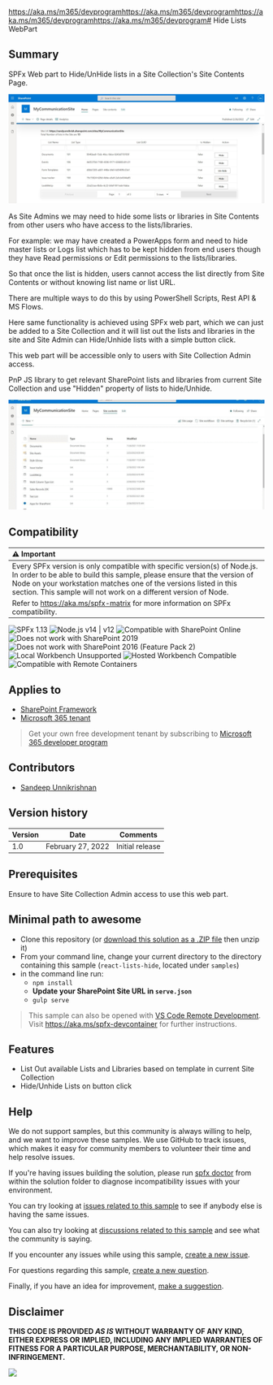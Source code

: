 https://aka.ms/m365/devprogramhttps://aka.ms/m365/devprogramhttps://aka.ms/m365/devprogramhttps://aka.ms/m365/devprogram# Hide Lists WebPart

## Summary

SPFx Web part to Hide/UnHide lists in a Site Collection's Site Contents Page.

![HideLists WebPart](./assets/ListHideWebPart.jpg)

As Site Admins we may need to hide some lists or libraries in Site Contents from other users who have access to the lists/libraries.

For example: we may have created a PowerApps form and need to hide master lists or Logs list which has to be kept hidden from end users though they have Read permissions or Edit permissions to the lists/libraries.

So that once the list is hidden, users cannot access the list directly from Site Contents or without knowing list name or list URL.

There are multiple ways to do this by using PowerShell Scripts, Rest API & MS Flows.

Here same functionality is achieved using SPFx web part, which we can just be added to a Site Collection and it will list out the lists and libraries in the site and Site Admin can Hide/Unhide lists with a simple button click.

This web part will be accessible only to users with Site Collection Admin access.

PnP JS library to get relevant SharePoint lists and libraries from current Site Collection and use "Hidden" property of lists to hide/Unhide.

![HideLists WebPart GIF](./assets/listHidewp.gif)

## Compatibility

| :warning: Important          |
|:---------------------------|
| Every SPFx version is only compatible with specific version(s) of Node.js. In order to be able to build this sample, please ensure that the version of Node on your workstation matches one of the versions listed in this section. This sample will not work on a different version of Node.|
|Refer to <https://aka.ms/spfx-matrix> for more information on SPFx compatibility.   |

![SPFx 1.13](https://img.shields.io/badge/version-1.13-green.svg)
![Node.js v14 | v12](https://img.shields.io/badge/Node.js-v14%20%7C%20v12-green.svg) 
![Compatible with SharePoint Online](https://img.shields.io/badge/SharePoint%20Online-Compatible-green.svg)
![Does not work with SharePoint 2019](https://img.shields.io/badge/SharePoint%20Server%202019-Incompatible-red.svg "SharePoint Server 2019 requires SPFx 1.4.1 or lower")
![Does not work with SharePoint 2016 (Feature Pack 2)](https://img.shields.io/badge/SharePoint%20Server%202016%20(Feature%20Pack%202)-Incompatible-red.svg "SharePoint Server 2016 Feature Pack 2 requires SPFx 1.1")
![Local Workbench Unsupported](https://img.shields.io/badge/Local%20Workbench-Unsupported-red.svg "Local workbench is no longer available as of SPFx 1.13 and above")
![Hosted Workbench Compatible](https://img.shields.io/badge/Hosted%20Workbench-Compatible-green.svg)
![Compatible with Remote Containers](https://img.shields.io/badge/Remote%20Containers-Compatible-green.svg)


## Applies to

* [SharePoint Framework](https://learn.microsoft.com/sharepoint/dev/spfx/sharepoint-framework-overview)
* [Microsoft 365 tenant](https://learn.microsoft.com/sharepoint/dev/spfx/set-up-your-development-environment)

> Get your own free development tenant by subscribing to [Microsoft 365 developer program](https://aka.ms/m365/devprogram)

## Contributors


* [Sandeep Unnikrishnan](https://github.com/SandeepDev365/)

## Version history

Version|Date|Comments
-------|----|--------
1.0|February 27, 2022|Initial release

## Prerequisites

Ensure to have Site Collection Admin access to use this web part.


## Minimal path to awesome


* Clone this repository (or [download this solution as a .ZIP file](https://pnp.github.io/download-partial/?url=https://github.com/pnp/sp-dev-fx-webparts/tree/main/samples/react-lists-hide) then unzip it)
* From your command line, change your current directory to the directory containing this sample (`react-lists-hide`, located under `samples`)
* in the command line run:
  * `npm install`
  * **Update your SharePoint Site URL in `serve.json`**
  * `gulp serve`

>  This sample can also be opened with [VS Code Remote Development](https://code.visualstudio.com/docs/remote/remote-overview). Visit https://aka.ms/spfx-devcontainer for further instructions.


## Features

* List Out available Lists and Libraries based on template in current Site Collection
* Hide/Unhide Lists on button click


## Help


We do not support samples, but this community is always willing to help, and we want to improve these samples. We use GitHub to track issues, which makes it easy for  community members to volunteer their time and help resolve issues.

If you're having issues building the solution, please run [spfx doctor](https://pnp.github.io/cli-microsoft365/cmd/spfx/spfx-doctor/) from within the solution folder to diagnose incompatibility issues with your environment.

You can try looking at [issues related to this sample](https://github.com/pnp/sp-dev-fx-webparts/issues?q=label%3A%22sample%3A%20react-lists-hide%22) to see if anybody else is having the same issues.

You can also try looking at [discussions related to this sample](https://github.com/pnp/sp-dev-fx-webparts/discussions?discussions_q=react-lists-hide) and see what the community is saying.

If you encounter any issues while using this sample, [create a new issue](https://github.com/pnp/sp-dev-fx-webparts/issues/new?assignees=&labels=Needs%3A+Triage+%3Amag%3A%2Ctype%3Abug-suspected%2Csample%3A%20react-lists-hide&template=bug-report.yml&sample=react-lists-hide&authors=@SandeepDev365&title=react-lists-hide%20-%20).

For questions regarding this sample, [create a new question](https://github.com/pnp/sp-dev-fx-webparts/issues/new?assignees=&labels=Needs%3A+Triage+%3Amag%3A%2Ctype%3Aquestion%2Csample%3A%20react-lists-hide&template=question.yml&sample=react-lists-hide&authors=@SandeepDev365&title=react-lists-hide%20-%20).

Finally, if you have an idea for improvement, [make a suggestion](https://github.com/pnp/sp-dev-fx-webparts/issues/new?assignees=&labels=Needs%3A+Triage+%3Amag%3A%2Ctype%3Aenhancement%2Csample%3A%20react-lists-hide&template=suggestion.yml&sample=react-lists-hide&authors=@SandeepDev365&title=react-lists-hide%20-%20).


## Disclaimer

**THIS CODE IS PROVIDED *AS IS* WITHOUT WARRANTY OF ANY KIND, EITHER EXPRESS OR IMPLIED, INCLUDING ANY IMPLIED WARRANTIES OF FITNESS FOR A PARTICULAR PURPOSE, MERCHANTABILITY, OR NON-INFRINGEMENT.**


<img src="https://m365-visitor-stats.azurewebsites.net/sp-dev-fx-webparts/samples/react-lists-hide" />